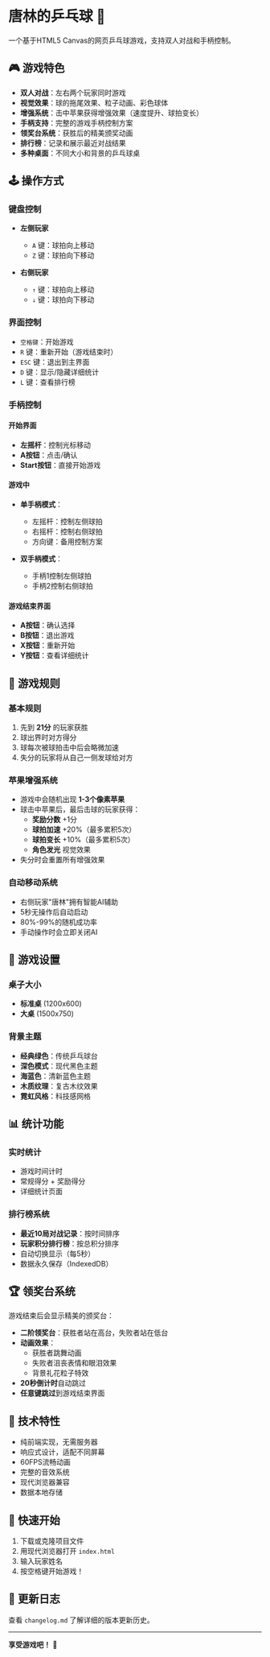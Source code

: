 # 唐林的乒乓球 🏓

一个基于HTML5 Canvas的网页乒乓球游戏，支持双人对战和手柄控制。

## 🎮 游戏特色

- **双人对战**：左右两个玩家同时游戏
- **视觉效果**：球的拖尾效果、粒子动画、彩色球体
- **增强系统**：击中苹果获得增强效果（速度提升、球拍变长）
- **手柄支持**：完整的游戏手柄控制方案
- **领奖台系统**：获胜后的精美颁奖动画
- **排行榜**：记录和展示最近对战结果
- **多种桌面**：不同大小和背景的乒乓球桌

## 🕹️ 操作方式

### 键盘控制
- **左侧玩家**
  - `A` 键：球拍向上移动
  - `Z` 键：球拍向下移动

- **右侧玩家**
  - `↑` 键：球拍向上移动
  - `↓` 键：球拍向下移动

### 界面控制
- `空格键`：开始游戏
- `R` 键：重新开始（游戏结束时）
- `ESC` 键：退出到主界面
- `D` 键：显示/隐藏详细统计
- `L` 键：查看排行榜

### 手柄控制

#### 开始界面
- **左摇杆**：控制光标移动
- **A按钮**：点击/确认
- **Start按钮**：直接开始游戏

#### 游戏中
- **单手柄模式**：
  - 左摇杆：控制左侧球拍
  - 右摇杆：控制右侧球拍
  - 方向键：备用控制方案

- **双手柄模式**：
  - 手柄1控制左侧球拍
  - 手柄2控制右侧球拍

#### 游戏结束界面
- **A按钮**：确认选择
- **B按钮**：退出游戏
- **X按钮**：重新开始
- **Y按钮**：查看详细统计

## 🎯 游戏规则

### 基本规则
1. 先到 **21分** 的玩家获胜
2. 球出界时对方得分
3. 球每次被球拍击中后会略微加速
4. 失分的玩家将从自己一侧发球给对方

### 苹果增强系统
- 游戏中会随机出现 **1-3个像素苹果**
- 球击中苹果后，最后击球的玩家获得：
  - **奖励分数** +1分
  - **球拍加速** +20%（最多累积5次）
  - **球拍变长** +10%（最多累积5次）
  - **角色发光** 视觉效果
- 失分时会重置所有增强效果

### 自动移动系统
- 右侧玩家"唐林"拥有智能AI辅助
- 5秒无操作后自动启动
- 80%-99%的随机成功率
- 手动操作时会立即关闭AI

## 🎨 游戏设置

### 桌子大小
- **标准桌** (1200x600)
- **大桌** (1500x750)

### 背景主题
- **经典绿色**：传统乒乓球台
- **深色模式**：现代黑色主题
- **海蓝色**：清新蓝色主题
- **木质纹理**：复古木纹效果
- **霓虹风格**：科技感网格

## 📊 统计功能

### 实时统计
- 游戏时间计时
- 常规得分 + 奖励得分
- 详细统计页面

### 排行榜系统
- **最近10局对战记录**：按时间排序
- **玩家积分排行榜**：按总积分排序
- 自动切换显示（每5秒）
- 数据永久保存（IndexedDB）

## 🏆 领奖台系统

游戏结束后会显示精美的颁奖台：
- **二阶领奖台**：获胜者站在高台，失败者站在低台
- **动画效果**：
  - 获胜者跳舞动画
  - 失败者沮丧表情和眼泪效果
  - 背景礼花粒子特效
- **20秒倒计时**自动跳过
- **任意键跳过**到游戏结束界面

## 🔧 技术特性

- 纯前端实现，无需服务器
- 响应式设计，适配不同屏幕
- 60FPS流畅动画
- 完整的音效系统
- 现代浏览器兼容
- 数据本地存储

## 🚀 快速开始

1. 下载或克隆项目文件
2. 用现代浏览器打开 `index.html`
3. 输入玩家姓名
4. 按空格键开始游戏！

## 📝 更新日志

查看 `changelog.md` 了解详细的版本更新历史。

---

**享受游戏吧！** 🎉